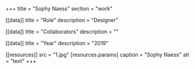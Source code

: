+++
title = "Sophy Naess"
section = "work"

[[data]]
title = "Role"
description = "Designer"

[[data]]
title = "Collaborators"
description = ""

[[data]]
title = "Year"
description = "2019"

[[resources]]
src = "1.jpg"
[resources.params]
caption = "Sophy Naess"
alt = "text"
+++

